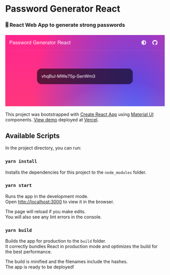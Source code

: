 # Password Generator React

### 🎚️ React Web App to generate strong passwords

![Screenshot](/public/preview.png)

This project was bootstrapped with [Create React App](https://github.com/facebook/create-react-app) using [Material UI](https://mui.com) components. [View demo](https://password-generator-react.vercel.app) deployed at [Vercel](https://vercel.com/).

## Available Scripts

In the project directory, you can run:

### `yarn install`

Installs the dependencies for this project to the `node_modules` folder.

### `yarn start`

Runs the app in the development mode.\
Open [http://localhost:3000](http://localhost:3000) to view it in the browser.

The page will reload if you make edits.\
You will also see any lint errors in the console.

### `yarn build`

Builds the app for production to the `build` folder.\
It correctly bundles React in production mode and optimizes the build for the best performance.

The build is minified and the filenames include the hashes.\
The app is ready to be deployed!
